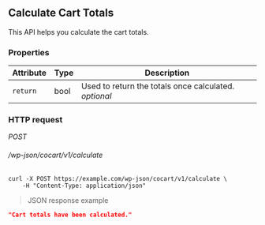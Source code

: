 ## Calculate Cart Totals ##

This API helps you calculate the cart totals.

### Properties ###

| Attribute | Type | Description       |
| --------- | ---- | ----------------- |
| `return`  | bool | Used to return the totals once calculated. <i class="label label-info">optional</i> |

### HTTP request ###

<div class="api-endpoint">
	<div class="endpoint-data">
		<i class="label label-post">POST</i>
		<h6>/wp-json/cocart/v1/calculate</h6>
	</div>
</div>

```shell
curl -X POST https://example.com/wp-json/cocart/v1/calculate \
	-H "Content-Type: application/json"
```

> JSON response example

```json
"Cart totals have been calculated."
```
